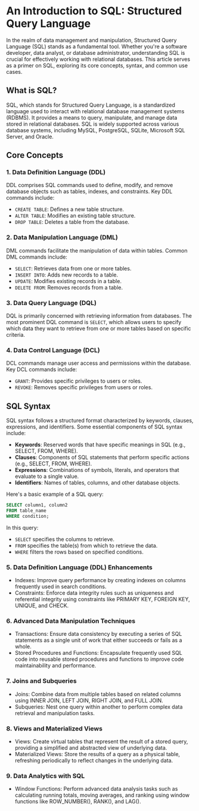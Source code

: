 # An Introduction to SQL: Structured Query Language

In the realm of data management and manipulation, Structured Query Language (SQL) stands as a fundamental tool. Whether you're a software developer, data analyst, or database administrator, understanding SQL is crucial for effectively working with relational databases. This article serves as a primer on SQL, exploring its core concepts, syntax, and common use cases.

## What is SQL?

SQL, which stands for Structured Query Language, is a standardized language used to interact with relational database management systems (RDBMS). It provides a means to query, manipulate, and manage data stored in relational databases. SQL is widely supported across various database systems, including MySQL, PostgreSQL, SQLite, Microsoft SQL Server, and Oracle.

## Core Concepts

### 1. Data Definition Language (DDL)

DDL comprises SQL commands used to define, modify, and remove database objects such as tables, indexes, and constraints. Key DDL commands include:

- `CREATE TABLE`: Defines a new table structure.
- `ALTER TABLE`: Modifies an existing table structure.
- `DROP TABLE`: Deletes a table from the database.

### 2. Data Manipulation Language (DML)

DML commands facilitate the manipulation of data within tables. Common DML commands include:

- `SELECT`: Retrieves data from one or more tables.
- `INSERT INTO`: Adds new records to a table.
- `UPDATE`: Modifies existing records in a table.
- `DELETE FROM`: Removes records from a table.

### 3. Data Query Language (DQL)

DQL is primarily concerned with retrieving information from databases. The most prominent DQL command is `SELECT`, which allows users to specify which data they want to retrieve from one or more tables based on specific criteria.

### 4. Data Control Language (DCL)

DCL commands manage user access and permissions within the database. Key DCL commands include:

- `GRANT`: Provides specific privileges to users or roles.
- `REVOKE`: Removes specific privileges from users or roles.

## SQL Syntax

SQL syntax follows a structured format characterized by keywords, clauses, expressions, and identifiers. Some essential components of SQL syntax include:

- **Keywords**: Reserved words that have specific meanings in SQL (e.g., SELECT, FROM, WHERE).
- **Clauses**: Components of SQL statements that perform specific actions (e.g., SELECT, FROM, WHERE).
- **Expressions**: Combinations of symbols, literals, and operators that evaluate to a single value.
- **Identifiers**: Names of tables, columns, and other database objects.

Here's a basic example of a SQL query:

```sql
SELECT column1, column2
FROM table_name
WHERE condition;
```

In this query:
- `SELECT` specifies the columns to retrieve.
- `FROM` specifies the table(s) from which to retrieve the data.
- `WHERE` filters the rows based on specified conditions.

### 5. Data Definition Language (DDL) Enhancements
   - Indexes: Improve query performance by creating indexes on columns frequently used in search conditions.
   - Constraints: Enforce data integrity rules such as uniqueness and referential integrity using constraints like PRIMARY KEY, FOREIGN KEY, UNIQUE, and CHECK.

### 6. Advanced Data Manipulation Techniques
   - Transactions: Ensure data consistency by executing a series of SQL statements as a single unit of work that either succeeds or fails as a whole.
   - Stored Procedures and Functions: Encapsulate frequently used SQL code into reusable stored procedures and functions to improve code maintainability and performance.

### 7. Joins and Subqueries
   - Joins: Combine data from multiple tables based on related columns using INNER JOIN, LEFT JOIN, RIGHT JOIN, and FULL JOIN.
   - Subqueries: Nest one query within another to perform complex data retrieval and manipulation tasks.

### 8. Views and Materialized Views
   - Views: Create virtual tables that represent the result of a stored query, providing a simplified and abstracted view of underlying data.
   - Materialized Views: Store the results of a query as a physical table, refreshing periodically to reflect changes in the underlying data.

### 9. Data Analytics with SQL
   - Window Functions: Perform advanced data analysis tasks such as calculating running totals, moving averages, and ranking using window functions like ROW_NUMBER(), RANK(), and LAG().

